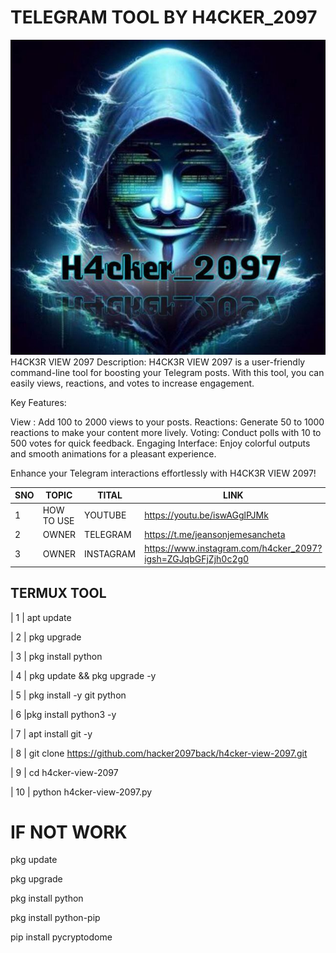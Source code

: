 # TELEGRAM TOOL BY H4CKER_2097
<img sRC ="https://github.com/hacker2097back/view/blob/main/photo_2024-10-01_22-29-21.jpg" alt="MLBC">
H4CK3R VIEW 2097
Description:
H4CK3R VIEW 2097 is a user-friendly command-line tool for boosting your Telegram posts. With this tool, you can easily  views, reactions, and votes to increase engagement.

Key Features:

View : Add 100 to 2000 views to your posts.
Reactions: Generate 50 to 1000 reactions to make your content more lively.
Voting: Conduct polls with 10 to 500 votes for quick feedback.
Engaging Interface: Enjoy colorful outputs and smooth animations for a pleasant experience.

Enhance your Telegram interactions effortlessly with H4CK3R VIEW 2097!

|SNO| TOPIC | TITAL | LINK |
|-|-|-|-|
|1| HOW TO USE | YOUTUBE | https://youtu.be/iswAGglPJMk
|2| OWNER | TELEGRAM | https://t.me/jeansonjemesancheta
|3| OWNER | INSTAGRAM | https://www.instagram.com/h4cker_2097?igsh=ZGJqbGFjZjh0c2g0
## TERMUX TOOL 

| 1 | apt update

| 2 | pkg upgrade

| 3 | pkg install python

| 4 | pkg update && pkg upgrade -y

| 5 | pkg install -y git python

| 6 |pkg install python3 -y

| 7 | apt install git -y

| 8 | git clone https://github.com/hacker2097back/h4cker-view-2097.git

| 9 | cd h4cker-view-2097

| 10 | python h4cker-view-2097.py

# IF NOT WORK 

pkg update

pkg upgrade

pkg install python

pkg install python-pip

pip install pycryptodome
